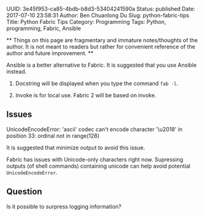 UUID: 3e45f953-ca85-4bdb-b8d3-53404241590a
Status: published
Date: 2017-07-10 23:58:31
Author: Ben Chuanlong Du
Slug: python-fabric-tips
Title: Python Fabric Tips
Category: Programming
Tags: Python, programming, Fabric, Ansible

**
Things on this page are
fragmentary and immature notes/thoughts of the author.
It is not meant to readers
but rather for convenient reference of the author and future improvement.
**

Ansible is a better alternative to Fabric. 
It is suggested that you use Ansible instead.

1. Docstring will be displayed when you type the command `fab -l`.

2. Invoke is for local use.
    Fabric 2 will be based on invoke. 

## Issues

UnicodeEncodeError: 'ascii' codec can't encode character '\u2018' in position 33: ordinal not in range(128)

It is suggested that minimize output to avoid this issue. 

Fabric has issues with Unicode-only characters right now. 
Supressing outputs (of shell commands) containing unicode can help avoid potential `UnicodeEncodeError`.

## Question

Is it possible to surpress logging information?

